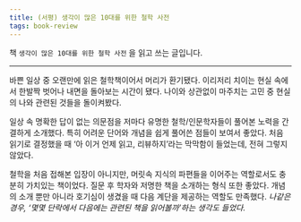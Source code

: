```yaml
---
title: (서평) 생각이 많은 10대를 위한 철학 사전
tags: book-review
---
```


 책 `생각이 많은 10대를 위한 철학 사전` 을 읽고 쓰는 글입니다. 

<!--more-->

---

 바쁜 일상 중 오랜만에 읽은 철학책이어서 머리가 환기됐다. 이리저리 치이는 현실 속에서 한발짝 벗어나 내면을 돌아보는 시간이 됐다. 나이와 상관없이 마주치는 고민 중 현실의 나와 관련된 것들을 돌이켜봤다.

 일상 속 명확한 답이 없는 의문점을 저마다 유명한 철학/인문학자들이 풀어본 노력을 간결하게 소개했다. 특히 어려운 단어와 개념을 쉽게 풀어쓴 점들이 보여서 좋았다. 처음 읽기로 결정했을 때 ‘아 이거 언제 읽고, 리뷰하지’라는 막막함이 들었는데, 전혀 그렇지 않았다. 

 철학을 처음 접해본 입장이 아니지만, 머릿속 지식의 파편들을 이어주는 역할로서도 충분히 가치있는 책이었다. 질문 후 학자와 저명한 책을 소개하는 형식 또한 좋았다. 개념의 소개 뿐만 아니라 호기심이 생겼을 때 다음 계단을 제공하는 역할도 만족했다. *나같은 경우, ‘몇몇 단락에서 다음에는 관련된 책을 읽어볼까’하는 생각도 들었다.*